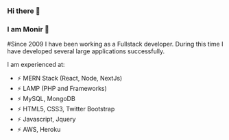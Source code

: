 ### Hi there 👋

### I am Monir 👋


#Since 2009 I have been working as a Fullstack developer. During this time I have developed several large applications successfully. 

I am experienced at:

- ⚡ MERN Stack  (React, Node, NextJs)
- ⚡ LAMP (PHP and Frameworks)
- ⚡ MySQL, MongoDB
- ⚡ HTML5, CSS3, Twitter Bootstrap
- ⚡ Javascript, Jquery
- ⚡ AWS, Heroku 
 

 
